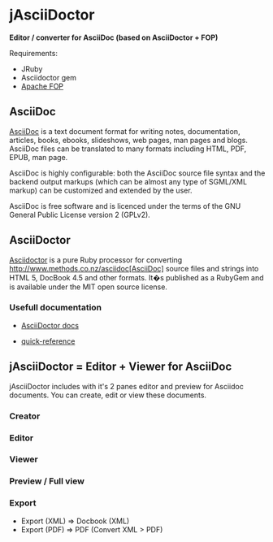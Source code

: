 jAsciiDoctor
============

**Editor / converter for AsciiDoc (based on AsciiDoctor + FOP)**

Requirements:

* JRuby
* Asciidoctor gem
* [Apache FOP](http://xmlgraphics.apache.org/fop)

## AsciiDoc

[AsciiDoc](http://www.methods.co.nz/asciidoc) is a text document format for writing notes, documentation, articles, books, ebooks, slideshows, web pages, man pages and blogs. AsciiDoc files can be translated to many formats including HTML, PDF, EPUB, man page.

AsciiDoc is highly configurable: both the AsciiDoc source file syntax and the backend output markups (which can be almost any type of SGML/XML markup) can be customized and extended by the user.

AsciiDoc is free software and is licenced under the terms of the GNU General Public License version 2 (GPLv2).

##  AsciiDoctor

[Asciidoctor](http://asciidoctor.org)  is a pure Ruby processor for converting http://www.methods.co.nz/asciidoc[AsciiDoc] source files and strings into HTML 5, DocBook 4.5 and other formats. It�s published as a RubyGem and is available under the MIT open source license.


### Usefull documentation

* [AsciiDoctor docs](http://asciidoctor.org/docs)

* [quick-reference](http://asciidoctor.org/docs/asciidoc-syntax-quick-reference/)


## jAsciiDoctor = Editor + Viewer for AsciiDoc

jAsciiDoctor includes with it's 2 panes editor and preview for Asciidoc documents.
You can create, edit or view these documents.


### Creator

### Editor

### Viewer



### Preview / Full view

### Export

* Export (XML)  =>  Docbook (XML)
* Export (PDF)  =>  PDF (Convert XML > PDF)
